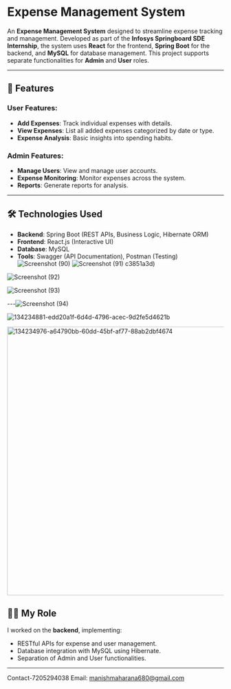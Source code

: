 # Expense Management System

An **Expense Management System** designed to streamline expense tracking and management. Developed as part of the **Infosys Springboard SDE Internship**, the system uses **React** for the frontend, **Spring Boot** for the backend, and **MySQL** for database management. This project supports separate functionalities for **Admin** and **User** roles.

---

## 🚀 Features

### User Features:
- **Add Expenses**: Track individual expenses with details.
- **View Expenses**: List all added expenses categorized by date or type.
- **Expense Analysis**: Basic insights into spending habits.

### Admin Features:
- **Manage Users**: View and manage user accounts.
- **Expense Monitoring**: Monitor expenses across the system.
- **Reports**: Generate reports for analysis.

---

## 🛠️ Technologies Used

- **Backend**: Spring Boot (REST APIs, Business Logic, Hibernate ORM)
- **Frontend**: React.js (Interactive UI)
- **Database**: MySQL
- **Tools**: Swagger (API Documentation), Postman (Testing)
![Screenshot (90)](https://github.com/user-attachments/assets/21effbe3-51a9-4075-bdfd-55b7e75faf0a)
![Screenshot (91)](https://github.com/user-attachments/assets/4bd6ace8-f6cc-45f7-a169-072ad1e47311)
c3851a3d)

![Screenshot (92)](https://github.com/user-attachments/assets/856df17f-4288-4596-a27c-742a54ebba38)

![Screenshot (93)](https://github.com/user-attachments/assets/41d57e05-86ab-4aa4-b942-95c394ef8b3d)

---![Screenshot (94)](https://github.com/user-attachments/assets/ca96faf0-5d34-437d-9a86-b87ba12fd295)

![134234881-edd20a1f-6d4d-4796-acec-9d2fe5d4621b](https://github.com/user-attachments/assets/4a00450b-6c7c-4487-be84-19cb0f2033a6)

<img width="624" alt="134234976-a64790bb-60dd-45bf-af77-88ab2dbf4674" src="https://github.com/user-attachments/assets/a554d96c-6efe-4f9e-aae0-52deeb50ddd3" />


## 🧑‍💻 My Role

I worked on the **backend**, implementing:
- RESTful APIs for expense and user management.
- Database integration with MySQL using Hibernate.
- Separation of Admin and User functionalities.
---- ----------------- ----------------- -------------------------------
Contact-7205294038              Email: manishmaharana680@gmail.com
